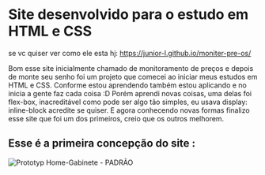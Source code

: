 # Site desenvolvido para o estudo em HTML  e CSS
se vc quiser ver como ele esta hj: https://junior-l.github.io/moniter-pre-os/

Bom esse site inicialmente chamado de monitoramento de preços e depois de monte seu senho foi um projeto que comecei ao iniciar meus estudos em HTML e CSS. 
Conforme estou aprendendo também estou aplicando e no inicia a gente faz cada coisa :D
Porém aprendi novas coisas, uma delas foi flex-box, inacreditável como pode ser algo tão simples, eu usava display: inline-block acredite se quiser. 
E agora conhecendo novas formas finalizo esse site que foi um dos primeiros, creio que os outros melhorem. 				
## Esse é a primeira concepção do site : 
![Prototyp Home-Gabinete - PADRÃO](https://user-images.githubusercontent.com/82846802/168454291-a0ec43bd-b097-49cd-a70e-61c894e0f9c3.jpg)


